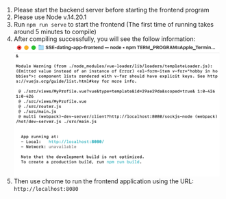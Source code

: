 1. Please start the backend server before starting the frontend program
2. Please use Node v.14.20.1
3. Run `npm run serve` to start the frontend (The first time of running takes around 5 minutes to compile)
4. After compiling successfully, you will see the follow information: 
    ![successful compile](successful_compile.png)
5. Then use chrome to run the frontend application using the URL: `http://localhost:8080`